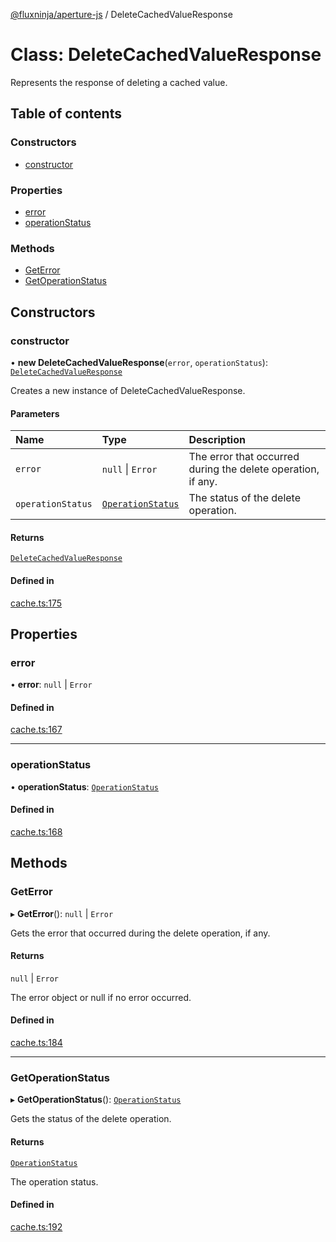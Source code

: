 [@fluxninja/aperture-js](../README.md) / DeleteCachedValueResponse

# Class: DeleteCachedValueResponse

Represents the response of deleting a cached value.

## Table of contents

### Constructors

- [constructor](DeleteCachedValueResponse.md#constructor)

### Properties

- [error](DeleteCachedValueResponse.md#error)
- [operationStatus](DeleteCachedValueResponse.md#operationstatus)

### Methods

- [GetError](DeleteCachedValueResponse.md#geterror)
- [GetOperationStatus](DeleteCachedValueResponse.md#getoperationstatus)

## Constructors

### constructor

• **new DeleteCachedValueResponse**(`error`, `operationStatus`):
[`DeleteCachedValueResponse`](DeleteCachedValueResponse.md)

Creates a new instance of DeleteCachedValueResponse.

#### Parameters

| Name              | Type                                             | Description                                                  |
| :---------------- | :----------------------------------------------- | :----------------------------------------------------------- |
| `error`           | `null` \| `Error`                                | The error that occurred during the delete operation, if any. |
| `operationStatus` | [`OperationStatus`](../enums/OperationStatus.md) | The status of the delete operation.                          |

#### Returns

[`DeleteCachedValueResponse`](DeleteCachedValueResponse.md)

#### Defined in

[cache.ts:175](https://github.com/fluxninja/aperture/blob/5ab1329aa/sdks/aperture-js/sdk/cache.ts#L175)

## Properties

### error

• **error**: `null` \| `Error`

#### Defined in

[cache.ts:167](https://github.com/fluxninja/aperture/blob/5ab1329aa/sdks/aperture-js/sdk/cache.ts#L167)

---

### operationStatus

• **operationStatus**: [`OperationStatus`](../enums/OperationStatus.md)

#### Defined in

[cache.ts:168](https://github.com/fluxninja/aperture/blob/5ab1329aa/sdks/aperture-js/sdk/cache.ts#L168)

## Methods

### GetError

▸ **GetError**(): `null` \| `Error`

Gets the error that occurred during the delete operation, if any.

#### Returns

`null` \| `Error`

The error object or null if no error occurred.

#### Defined in

[cache.ts:184](https://github.com/fluxninja/aperture/blob/5ab1329aa/sdks/aperture-js/sdk/cache.ts#L184)

---

### GetOperationStatus

▸ **GetOperationStatus**(): [`OperationStatus`](../enums/OperationStatus.md)

Gets the status of the delete operation.

#### Returns

[`OperationStatus`](../enums/OperationStatus.md)

The operation status.

#### Defined in

[cache.ts:192](https://github.com/fluxninja/aperture/blob/5ab1329aa/sdks/aperture-js/sdk/cache.ts#L192)
